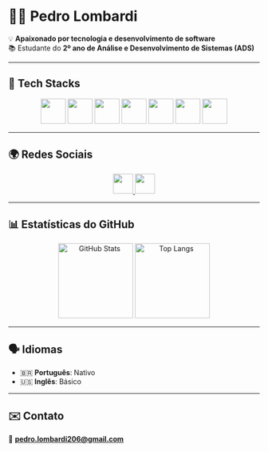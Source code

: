 # 👨‍💻 Pedro Lombardi  

💡 **Apaixonado por tecnologia e desenvolvimento de software**  
📚 Estudante do **2º ano de Análise e Desenvolvimento de Sistemas (ADS)**  

---

## 🚀 Tech Stacks  
<p align="center">
  <img src="https://cdn.jsdelivr.net/gh/devicons/devicon/icons/html5/html5-original.svg" width="50" height="50" />
  <img src="https://cdn.jsdelivr.net/gh/devicons/devicon/icons/css3/css3-original.svg" width="50" height="50" />
  <img src="https://cdn.jsdelivr.net/gh/devicons/devicon/icons/javascript/javascript-original.svg" width="50" height="50" />
  <img src="https://cdn.jsdelivr.net/gh/devicons/devicon/icons/react/react-original.svg" width="50" height="50" />
  <img src="https://cdn.jsdelivr.net/gh/devicons/devicon/icons/mysql/mysql-original.svg" width="50" height="50" />
  <img src="https://cdn.jsdelivr.net/gh/devicons/devicon/icons/php/php-original.svg" width="50" height="50" />
  <img src="https://cdn.jsdelivr.net/gh/devicons/devicon/icons/python/python-original.svg" width="50" height="50" />
</p>

---

## 🌍 Redes Sociais  
<p align="center">
  <a href="https://www.instagram.com/pedro.augg/">
    <img src="https://cdn.jsdelivr.net/gh/devicons/devicon/icons/instagram/instagram-original.svg" width="40" height="40"/>
  </a>
  <a href="https://www.linkedin.com/in/pedro-lombardi-7781522b7">
    <img src="https://cdn.jsdelivr.net/gh/devicons/devicon/icons/linkedin/linkedin-original.svg" width="40" height="40"/>
  </a>
</p>

---

## 📊 Estatísticas do GitHub  
<p align="center">
  <img src="https://github-readme-stats.vercel.app/api?username=pedrinquee&show_icons=true&theme=tokyonight" alt="GitHub Stats" height="150"/>
  <img src="https://github-readme-stats.vercel.app/api/top-langs/?username=pedrinquee&layout=compact&theme=tokyonight" alt="Top Langs" height="150"/>
</p>

---

## 🗣️ Idiomas  
- 🇧🇷 **Português**: Nativo  
- 🇺🇸 **Inglês**: Básico  

---

## ✉️ Contato  
📧 **pedro.lombardi206@gmail.com**  

